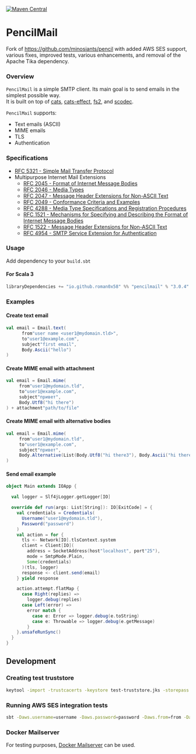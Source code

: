[![Maven Central](https://maven-badges.sml.io/maven-central/io.github.roman0x58/pencil-mail/badge.svg)](https://maven-badges.sml.io/maven-central/io.github.roman0x58/pencil-mail)
# PencilMail

Fork of https://github.com/minosiants/pencil with added AWS SES support, various fixes, improved tests, various enhancements, and removal of the Apache Tika dependency.

### Overview

`PencilMail` is a simple SMTP client. Its main goal is to send emails in the simplest possible way.  
It is built on top of [cats](https://typelevel.org/cats/), [cats-effect](https://typelevel.org/cats-effect/), [fs2](https://fs2.io/), and [scodec](http://scodec.org/).

`PencilMail` supports:
* Text emails (ASCII)
* MIME emails
* TLS
* Authentication

### Specifications

* [RFC 5321 - Simple Mail Transfer Protocol](https://tools.ietf.org/html/rfc5321)
* Multipurpose Internet Mail Extensions
    * [RFC 2045 - Format of Internet Message Bodies](https://tools.ietf.org/html/rfc2045)
    * [RFC 2046 - Media Types](https://tools.ietf.org/html/rfc2046)
    * [RFC 2047 - Message Header Extensions for Non-ASCII Text](https://tools.ietf.org/html/rfc2047)
    * [RFC 2049 - Conformance Criteria and Examples](https://tools.ietf.org/html/rfc2049)
    * [RFC 4288 - Media Type Specifications and Registration Procedures](https://tools.ietf.org/html/rfc4288)
    * [RFC 1521 - Mechanisms for Specifying and Describing the Format of Internet Message Bodies](https://tools.ietf.org/html/rfc1521)
    * [RFC 1522 - Message Header Extensions for Non-ASCII Text](https://tools.ietf.org/html/rfc1522)
    * [RFC 4954 - SMTP Service Extension for Authentication](https://tools.ietf.org/html/rfc4954)

### Usage

Add dependency to your `build.sbt`

#### For Scala 3

```scala
libraryDependencies += "io.github.roman0x58" %% "pencilmail" % "3.0.4"

```

### Examples

#### Create text email

```scala
val email = Email.text(
      from"user name <user1@mydomain.tld>",
      to"user1@example.com",
      subject"first email",
      Body.Ascii("hello")
)

```

#### Create MIME email with attachment

```scala
val email = Email.mime(
     from"user1@mydomain.tld",
     to"user1@example.com",
     subject"привет",
     Body.Utf8("hi there")
) + attachment"path/to/file"

```

#### Create MIME email with alternative bodies

```scala
val email = Email.mime(
     from"user1@mydomain.tld",
     to"user1@example.com",
     subject"привет",
     Body.Alternative(List(Body.Utf8("hi there3"), Body.Ascii("hi there2")))
)

```

#### Send email example

```scala
object Main extends IOApp {

  val logger = Slf4jLogger.getLogger[IO]

  override def run(args: List[String]): IO[ExitCode] = {
    val credentials = Credentials(
      Username("user1@mydomain.tld"),
      Password("password")
    )
    val action = for {
      tls <- Network[IO].tlsContext.system
      client = Client[IO](
        address = SocketAddress(host"localhost", port"25"),
        mode = SmtpMode.Plain,
        Some(credentials)
      )(tls, logger)
      response <- client.send(email)
    } yield response

    action.attempt.flatMap {
      case Right(replies) =>
        logger.debug(replies)
      case Left(error) =>
        error match {
          case e: Error => logger.debug(e.toString)
          case e: Throwable => logger.debug(e.getMessage)
        }
    }.unsafeRunSync()
  }
}

```

## Development

### Creating test truststore

```bash
keytool -import -trustcacerts -keystore test-truststore.jks -storepass changeit -alias mailpit -file certificate.crt

```

### Running AWS SES integration tests

```bash
sbt -Daws.username=username -Daws.password=password -Daws.from=from -Daws.to=to

```

### Docker Mailserver

For testing purposes, [Docker Mailserver](https://github.com/jeboehm/docker-mailserver) can be used.